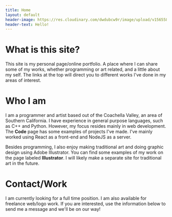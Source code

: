 ```yaml
---
title: Home
layout: default
header-image: https://res.cloudinary.com/dwdubcw9r/image/upload/v1565583914/Me169_q0h4wb.png    
header-text: Hello!
---
```


# What is this site?

This site is my personal page/online portfolio. A place where I can share some of my works, whether programming or art related, and a little about my self. The links at the top will direct you to different works I've done in my areas of interest.

# Who I am

I am a programmer and artist based out of the Coachella Valley, an area of Southern California. I have experience in general purpose languages, such as C++ and Python. However, my focus resides mainly in web development. The **Code** page has some examples of projects I've made. I've mainly worked using React as a front-end and NodeJS as a server. 

Besides programming, I also enjoy making traditional art and doing graphic design using Adobe Illustrator. You can find some examples of my work on the page labeled **Illustrator**. I will likely make a separate site for traditional art in the future.
# Contact/Work

I am currently looking for a full time position. I am also available for freelance web/logo work. If you are interested, use the information below to send me a message and we'll be on our way!